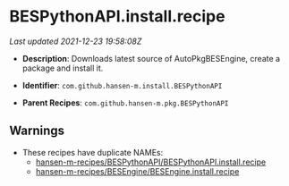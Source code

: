 # BESPythonAPI.install.recipe

_Last updated 2021-12-23 19:58:08Z_

- **Description**: Downloads latest source of AutoPkgBESEngine, create a package and install it.

- **Identifier**: `com.github.hansen-m.install.BESPythonAPI`

- **Parent Recipes**: `com.github.hansen-m.pkg.BESPythonAPI`

## Warnings

- These recipes have duplicate NAMEs:
    - [hansen-m-recipes/BESPythonAPI/BESPythonAPI.install.recipe](/autopkg-dupe-tracker/hansen-m-recipes/BESPythonAPI/BESPythonAPI.install.recipe)
    - [hansen-m-recipes/BESEngine/BESEngine.install.recipe](/autopkg-dupe-tracker/hansen-m-recipes/BESEngine/BESEngine.install.recipe)